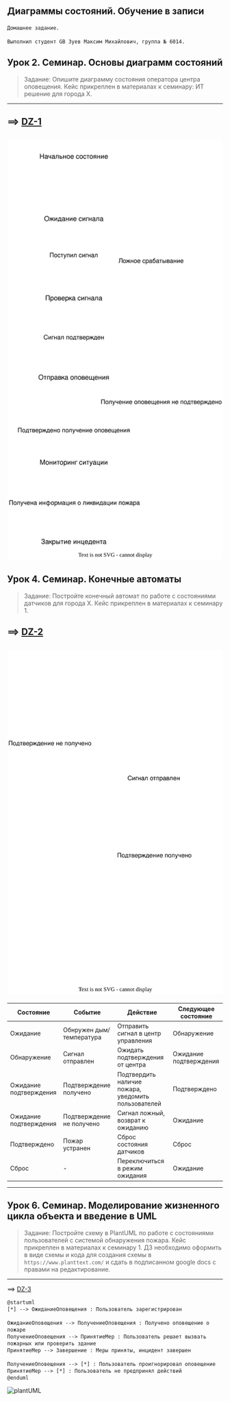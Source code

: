 ## Диаграммы состояний. Обучение в записи
```
Домашнее задание.

Выполнил студент GB Зуев Максим Михайлович, группа № 6014.
```
## Урок 2. Семинар. Основы диаграмм состояний
>Задание: Опишите диаграмму состояния оператора центра оповещения. Кейс прикреплен в материалах к семинару: ИТ решение для города Х.
---

==> [DZ-1](./DZ-1/Lesson-1.drawio.svg)
---
![Lesson-1.drawio](./DZ-1/Lesson-1.drawio.svg)
---

## Урок 4. Семинар. Конечные автоматы
>Задание: Постройте конечный автомат по работе с состояниями датчиков для города Х. Кейс прикреплен в материалах к семинару 1.

==> [DZ-2](./DZ-2/Lesson-2.drawio.svg)
---
![Lesson-2.drawio](./DZ-2/Lesson-2.drawio.svg)
---
| **Состояние** | **Событие** | **Действие** | **Следующее состояние** |
| --- | --- | --- | --- |
| Ожидание | Обнружен дым/температура | Отправить сигнал в центр управления | Обнаружение |
| Обнаружение | Сигнал отправлен | Ожидать подтверждения от центра | Ожидание подтверждения |
| Ожидание подтверждения | Подтверждение получено | Подтвердить наличие пожара, уведомить пользователей | Подтверждено |
| Ожидание подтверждения | Подтверждение не получено | Сигнал ложный, возврат к ожиданию | Ожидание |
| Подтверждено | Пожар устранен | Сброс состояния датчиков | Сброс |
| Сброс | - | Переключиться в режим ожидания | Ожидание |
---

## Урок 6. Семинар. Моделирование жизненного цикла объекта и введение в UML
>Задание: Постройте схему в PlantUML по работе с состояниями пользователей с системой обнаружения пожара. Кейс прикреплен в материалах к семинару 1.  ДЗ необходимо оформить в виде схемы и кода для создания схемы в `https://www.planttext.com/` и сдать в подписанном google docs с правами на редактирование.
---
==> [DZ-3](./DZ-3/)

```plantuml
@startuml
[*] --> ОжиданиеОповещения : Пользователь зарегистрирован

ОжиданиеОповещения --> ПолучениеОповещения : Получено оповещение о пожаре
ПолучениеОповещения --> ПринятиеМер : Пользователь решает вызвать пожарных или проверить здание
ПринятиеМер --> Завершение : Меры приняты, инцидент завершен

ПолучениеОповещения --> [*] : Пользователь проигнорировал оповещение
ПринятиеМер --> [*] : Пользователь не предпринял действий
@enduml
```

![plantUML](https://www.planttext.com/plantuml/svg/bL8xRW913Etd5AwZS84K4VT0AP2IZb00wScY_BH8b6aGN64530nQ3Lp1lb6UFH048WifLZlslB7Vir-zssjsUY_FBTUuUQ1QxPvumaiElE228_uUyPOtF6ClNuYGan7T4K-HB6N8Axii9CCbOaAYa3w2EP2lak4Sy1c8etDNrJSYgSD0FbBw4fKzS4C8Jt3iIVEQNIPwxihoYOcAu2WZg5JW691-rH2qWtn2efUCU2Ov47Ql0pgmY9BB6w5aoG7vtPYyZInBi_oTa_k3XH7y1ieUekbUCEWPGl9KUlTKybkoyxjj0MYbk3ekuFup7dLEbI6IhW13O3b7TYZFhgfAwQLUKJUzDVyj3ggraKfTgo7n8F3QrP_QZ_3z3m00)